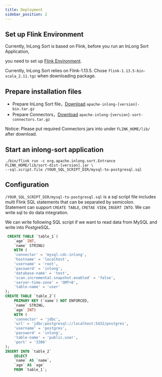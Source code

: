 ```yaml
---
title: Deployment
sidebar_position: 2
---
```


## Set up Flink Environment
Currently, InLong Sort is based on Flink, before you run an InLong Sort Application,

you need to set up [Flink Environment](https://nightlies.apache.org/flink/flink-docs-release-1.13/docs/deployment/overview/).

Currently, InLong Sort relies on Flink-1.13.5. Chose `flink-1.13.5-bin-scala_2.11.tgz` when downloading package.

## Prepare installation files
- Prepare InLong Sort file，[Download](https://inlong.apache.org/zh-CN/download/main/) `apache-inlong-[version]-bin.tar.gz`
- Prepare Connectors，[Download](https://inlong.apache.org/zh-CN/download/main/) `apache-inlong-{version}-sort-connectors.tar.gz`

Notice: Please put required Connectors jars into under `FLINK_HOME/lib/` after download.

## Start an inlong-sort application
```shell
./bin/flink run -c org.apache.inlong.sort.Entrance FLINK_HOME/lib/sort-dist-[version].jar \
--sql.script.file /YOUR_SQL_SCRIPT_DIR/mysql-to-postgresql.sql
```

## Configuration
`/YOUR_SQL_SCRIPT_DIR/mysql-to-postgresql.sql` is a sql script file includes multi Flink SQL statements that can be separated by semicolon.  
Statement can support `CREATE TABLE`, `CRETAE VIEW`, `INSERT INTO`. We can write sql to do data integration.  

We can write following SQL script if we want to read data from MySQL and write into PostgreSQL.
```sql
 CREATE TABLE `table_1`(
    `age` INT,
    `name` STRING)
    WITH (
    'connector' = 'mysql-cdc-inlong',
    'hostname' = 'localhost',
    'username' = 'root',
    'password' = 'inlong',
    'database-name' = 'test',
    'scan.incremental.snapshot.enabled' = 'false',
    'server-time-zone' = 'GMT+8',
    'table-name' = 'user'
);
CREATE TABLE `table_2`(
    PRIMARY KEY (`name`) NOT ENFORCED,
    `name` STRING,
    `age` INT)
    WITH (
    'connector' = 'jdbc',
    'url' = 'jdbc:postgresql://localhost:5432/postgres',
    'username' = 'postgres',
    'password' = 'inlong',
    'table-name' = 'public.user',
    'port' = '3306'
);
INSERT INTO `table_2` 
    SELECT 
    `name` AS `name`,
    `age` AS `age`
    FROM `table_1`;
```